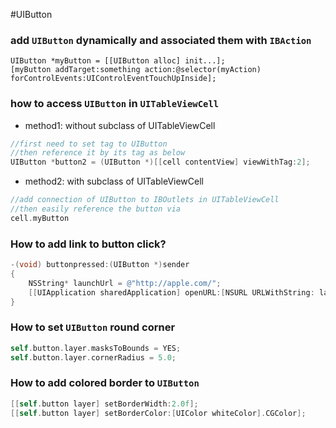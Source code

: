#UIButton

### add ```UIButton``` dynamically and associated them with ```IBAction``` 
```objecitve-c
UIButton *myButton = [[UIButton alloc] init...];
[myButton addTarget:something action:@selector(myAction) forControlEvents:UIControlEventTouchUpInside];
```

### how to access ```UIButton``` in ```UITableViewCell```
- method1: without subclass of UITableViewCell
```objective-c
//first need to set tag to UIButton
//then reference it by its tag as below
UIButton *button2 = (UIButton *)[[cell contentView] viewWithTag:2];
```
- method2: with subclass of UITableViewCell
```objective-c
//add connection of UIButton to IBOutlets in UITableViewCell
//then easily reference the button via
cell.myButton
```

### How to add link to button click?

```objective-c
-(void) buttonpressed:(UIButton *)sender 
{
    NSString* launchUrl = @"http://apple.com/";
    [[UIApplication sharedApplication] openURL:[NSURL URLWithString: launchUrl]];
}
```

### How to set ```UIButton``` round corner
```objective-c
self.button.layer.masksToBounds = YES;
self.button.layer.cornerRadius = 5.0;
```

### How to add colored border to ```UIButton```
```objective-c
[[self.button layer] setBorderWidth:2.0f];
[[self.button layer] setBorderColor:[UIColor whiteColor].CGColor];
```

